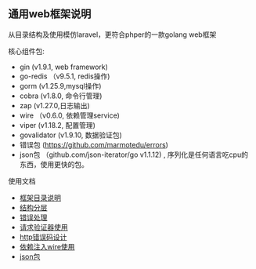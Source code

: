 ## 通用web框架说明

从目录结构及使用模仿laravel，更符合phper的一款golang web框架

核心组件包: 
- gin (v1.9.1, web framework)
- go-redis  （v9.5.1, redis操作)
- gorm  (v1.25.9,mysql操作)
- cobra (v1.8.0, 命令行管理)
- zap (v1.27.0,日志输出)
- wire （v0.6.0, 依赖管理service)
- viper (v1.18.2, 配置管理)
- govalidator (v1.9.10, 数据验证包)
- 错误包 (https://github.com/marmotedu/errors)
- json包 （github.com/json-iterator/go v1.1.12) , 序列化是任何语言吃cpu的东西，使用更快的包。

使用文档
- [框架目录说明](框架目录说明.md)
- [结构分层](结构分层.md)
- [错误处理](错误处理.md)
- [请求验证器使用](请求验证器使用.md)
- [http错误码设计](http错误码设计.md)
- [依赖注入wire使用](依赖注入wire使用.md)
- [json包](json包.md)








